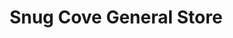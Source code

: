 ---
title: "Snug Cove General Store"
url: /bowen-island/snug-cove-general-store/
shop: Supermarkt
---